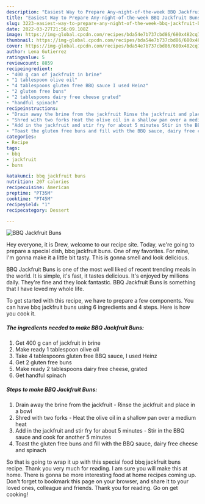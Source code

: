 ```yaml
---
description: "Easiest Way to Prepare Any-night-of-the-week BBQ Jackfruit Buns"
title: "Easiest Way to Prepare Any-night-of-the-week BBQ Jackfruit Buns"
slug: 3223-easiest-way-to-prepare-any-night-of-the-week-bbq-jackfruit-buns
date: 2022-03-27T21:56:09.108Z
image: https://img-global.cpcdn.com/recipes/bda54e7b737cbd86/680x482cq70/bbq-jackfruit-buns-recipe-main-photo.jpg
thumbnail: https://img-global.cpcdn.com/recipes/bda54e7b737cbd86/680x482cq70/bbq-jackfruit-buns-recipe-main-photo.jpg
cover: https://img-global.cpcdn.com/recipes/bda54e7b737cbd86/680x482cq70/bbq-jackfruit-buns-recipe-main-photo.jpg
author: Lena Gutierrez
ratingvalue: 5
reviewcount: 8859
recipeingredient:
- "400 g can of jackfruit in brine"
- "1 tablespoon olive oil"
- "4 tablespoons gluten free BBQ sauce I used Heinz"
- "2 gluten free buns"
- "2 tablespoons dairy free cheese grated"
- "handful spinach"
recipeinstructions:
- "Drain away the brine from the jackfruit Rinse the jackfruit and place in a bowl"
- "Shred with two forks Heat the olive oil in a shallow pan over a medium heat"
- "Add in the jackfruit and stir fry for about 5 minutes Stir in the BBQ sauce and cook for another 5 minutes"
- "Toast the gluten free buns and fill with the BBQ sauce, dairy free cheese and spinach"
categories:
- Recipe
tags:
- bbq
- jackfruit
- buns

katakunci: bbq jackfruit buns 
nutrition: 207 calories
recipecuisine: American
preptime: "PT35M"
cooktime: "PT45M"
recipeyield: "1"
recipecategory: Dessert

---
```



![BBQ Jackfruit Buns](https://img-global.cpcdn.com/recipes/bda54e7b737cbd86/680x482cq70/bbq-jackfruit-buns-recipe-main-photo.jpg)

Hey everyone, it is Drew, welcome to our recipe site. Today, we're going to prepare a special dish, bbq jackfruit buns. One of my favorites. For mine, I'm gonna make it a little bit tasty. This is gonna smell and look delicious.

BBQ Jackfruit Buns is one of the most well liked of recent trending meals in the world. It is simple, it's fast, it tastes delicious. It's enjoyed by millions daily. They're fine and they look fantastic. BBQ Jackfruit Buns is something that I have loved my whole life.




To get started with this recipe, we have to prepare a few components. You can have bbq jackfruit buns using 6 ingredients and 4 steps. Here is how you cook it.

<!--inarticleads1-->

##### The ingredients needed to make BBQ Jackfruit Buns:

1. Get 400 g can of jackfruit in brine
1. Make ready 1 tablespoon olive oil
1. Take 4 tablespoons gluten free BBQ sauce, I used Heinz
1. Get 2 gluten free buns
1. Make ready 2 tablespoons dairy free cheese, grated
1. Get handful spinach




<!--inarticleads2-->

##### Steps to make BBQ Jackfruit Buns:

1. Drain away the brine from the jackfruit - Rinse the jackfruit and place in a bowl
1. Shred with two forks - Heat the olive oil in a shallow pan over a medium heat
1. Add in the jackfruit and stir fry for about 5 minutes - Stir in the BBQ sauce and cook for another 5 minutes
1. Toast the gluten free buns and fill with the BBQ sauce, dairy free cheese and spinach




So that is going to wrap it up with this special food bbq jackfruit buns recipe. Thank you very much for reading. I am sure you will make this at home. There is gonna be more interesting food at home recipes coming up. Don't forget to bookmark this page on your browser, and share it to your loved ones, colleague and friends. Thank you for reading. Go on get cooking!
